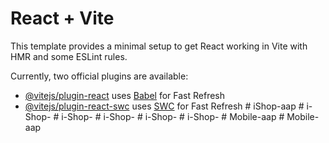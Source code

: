 # React + Vite

This template provides a minimal setup to get React working in Vite with HMR and some ESLint rules.

Currently, two official plugins are available:

- [@vitejs/plugin-react](https://github.com/vitejs/vite-plugin-react/blob/main/packages/plugin-react/README.md) uses [Babel](https://babeljs.io/) for Fast Refresh
- [@vitejs/plugin-react-swc](https://github.com/vitejs/vite-plugin-react-swc) uses [SWC](https://swc.rs/) for Fast Refresh
#   i S h o p - a a p  
 #   i - S h o p -  
 #   i - S h o p -  
 #   i - S h o p -  
 #   i - S h o p -  
 #   i - S h o p -  
 #   M o b i l e - a a p  
 #   M o b i l e - a a p  
 